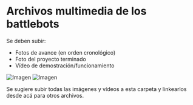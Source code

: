 # Archivos multimedia de los battlebots

Se deben subir:
- Fotos de avance (en orden cronológico)
- Foto del proyecto terminado
- Vídeo de demostración/funcionamiento

![Imagen](/multimedia/inspiraciones.png)
![Imagen](multimedia/inspiraciones.png)

Se sugiere subir todas las imágenes y vídeos a esta carpeta y linkearlos desde acá para otros archivos. 
